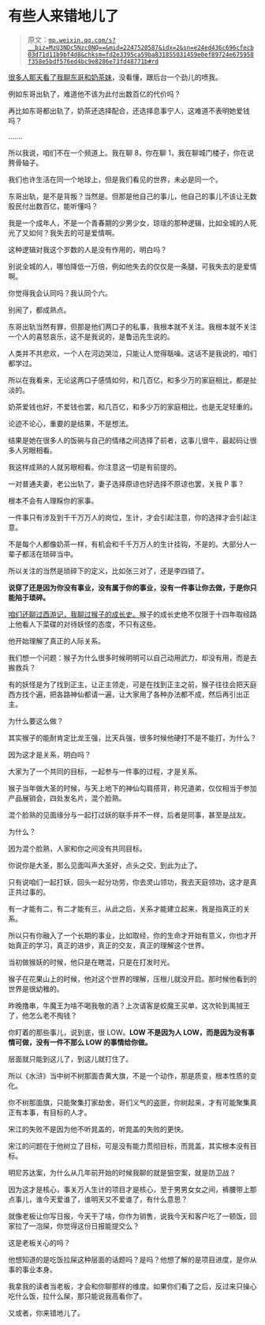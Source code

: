 # 有些人来错地儿了

> 原文：[`mp.weixin.qq.com/s?__biz=MzU3NDc5Nzc0NQ==&mid=2247520587&idx=2&sn=e24ed436c696cfecb03d71d11b9bf4d8&chksm=fd2e3395ca59ba831855031459e0ef89724e675958f358e5bdf576ed4bc9e8286e73fd48771b#rd`](http://mp.weixin.qq.com/s?__biz=MzU3NDc5Nzc0NQ==&mid=2247520587&idx=2&sn=e24ed436c696cfecb03d71d11b9bf4d8&chksm=fd2e3395ca59ba831855031459e0ef89724e675958f358e5bdf576ed4bc9e8286e73fd48771b#rd)

[很多人那天看了我聊东哥和奶茶妹](http://mp.weixin.qq.com/s?__biz=MzU3NDc5Nzc0NQ==&mid=2247520529&idx=1&sn=626f445fa1548e5158c2fc8f9a0c919b&chksm=fd2e33cfca59bad902c54624ea7bb493a5ad792d24b52b7f5387e37625b4808c28fcfab1fe80&scene=21#wechat_redirect)，没看懂，跟后台一个劲儿的喷我。 

例如东哥出轨了，难道他不该为此付出数百亿的代价吗？ 

再比如东哥都出轨了，奶茶还选择配合，还选择息事宁人，这难道不表明她爱钱吗？

....... 

所以我说，咱们不在一个频道上。我在聊 8，你在聊 1，我在聊城门楼子，你在说胯骨轴子。

我们也许生活在同一个地球上，但是我们看见的世界，未必是同一个。 

东哥出轨，是不是背叛？当然是。但那是他自己的事儿，他自己的事儿不该让无数股民付出数百亿，能听懂吗？ 

我是一个成年人，不是一个青春期的少男少女，琼瑶的那种逻辑，比如全城的人死光了又如何？我失去的可是爱情啊。 

这种逻辑对我这个岁数的人是没有作用的，明白吗？ 

别说全城的人，哪怕降低一万倍，例如他失去的仅仅是一条腿，可我失去的是爱情啊。 

你觉得我会认同吗？我认同个六。

别闹了，都成熟点。 

东哥出轨当然有罪，但那是他们两口子的私事，我根本就不关注。我根本就不关注一个人的喜怒哀乐，这不是我说的，是鲁迅先生说的。 

人类并不共悲欢，一个人在河边哭泣，只能让人觉得聒噪。这话不是我说的，咱们都学过。

所以在我看来，无论这两口子感情如何，和几百亿，和多少万的家庭相比，都是扯淡的。 

奶茶爱钱也好，不爱钱也罢，和几百亿，和多少万的家庭相比，也是无足轻重的。 

论迹不论心，重要的是结果，不是想法。

结果是她在很多人的饭碗与自己的情绪之间选择了前者，这事儿很牛，最起码让很多人另眼相看。 

我这样成熟的人就另眼相看。你注意这一切是有前提的。 

一对普通夫妻，老公出轨了，妻子选择原谅也好选择不原谅也罢，关我 P 事？

根本不会有人理睬你的家事。 

一件事只有涉及到千千万万人的岗位，生计，才会引起注意，你的选择才会引起注意。 

不是每个人都像奶茶一样，有机会和千千万万人的生计挂钩，不是的。大部分人一辈子都活在琐碎当中。 

所以关注的当然是琐碎下的定义，比如张三对了，还是李四错了。 

**说穿了还是因为你没有事业，没有属于你的事业，没有一件事让你去做，于是你只能陷于琐碎。** 

[咱们还聊过西游记，我聊过猴子的成长史。](http://mp.weixin.qq.com/s?__biz=MzU0MjYwNDU2Mw==&mid=2247508085&idx=1&sn=e523e08b47d2bc4861aa42d8f2931595&chksm=fb1acc09cc6d451fec79ef97a37fd43eed92575eb77efd7e9448b6556341f8215ee43df68472&scene=21#wechat_redirect)猴子的成长史绝不仅限于十四年取经路上他看人下菜碟的对待妖怪的态度，不只有这些。

他开始理解了真正的人际关系。 

我们想一个问题：猴子为什么很多时候明明可以自己动用武力，却没有用，而是去搬救兵？ 

有的妖怪是为了找到正主，让正主领走，可是在找到正主之前，猴子往往会把天庭西方找个遍，把各路神仙都请一遍，让大家用了各种办法都不成，然后再引出正主。 

为什么要这么做？

其实猴子的能耐肯定比龙王强，比天兵强，很多时候他硬打不是不能打，为什么？ 

因为这才是关系，明白吗？ 

大家为了一个共同的目标，一起参与一件事的过程，才是关系。

猴子当年做大圣的时候，与天上地下的神仙勾肩搭背，称兄道弟，仅仅相当于参加产品展销会，四处发名片，混个脸熟。 

混个脸熟的见面缘分与一起打过妖的联手并不一样，后者是同事，甚至是战友。

为什么？ 

因为混个脸熟，人家和你之间没有共同目标。

你说你是大圣，那么见面叫声大圣好，点头之交，到此为止了。

只有说咱们一起打妖，回头一起分功劳，你去灵山领功，我去天庭领功，这才是真正共过事的。 

有一才能有二，有二才能有三，从此之后，关系才能建立起来，我是指真正的关系。 

所以只有你融入了一个长期的事业，比如取经，你的生命才开始有意义，你也才开始真正的学习，真正的进步，真正的交友，真正的理解这个世界。

当初做猴妖的时候，他只是在瞎混，只是在打发时光。 

猴子在花果山上的时候，他对这个世界的理解，压根儿就没开启。那时候他看到的世界是很幼稚的。 

昨晚撸串，牛魔王为啥不喝我敬的酒？上次请客是蛟魔王买单，这次轮到禺狨王了，他怎么老不掏钱？

你盯着的那些事儿，说到底，很 LOW。**LOW 不是因为人 LOW，而是因为没有事情可做，没有一件不那么 LOW 的事情给你做。**

层面就只能到这儿了，到这儿就打住了。

所以《水浒》当中树不树那面杏黄大旗，不是一个动作，那是质变，根本性质的变化。

你不树那面旗，只能聚集打家劫舍，哥们义气的盗匪，你树起来，才有可能聚集真正有本事，有目标的人才。 

宋江的失败不是因为他不听晁盖的，听晁盖的失败的更快。 

宋江的问题在于他树立了目标，可是没有能力贯彻目标，而晁盖，其实根本没有目标。

明尼苏达案，为什么从几年前开始的时候我聊的就是狙空案，就是防卫战？

因为这才是核心，事关万人生计的项目才是核心，至于男男女女之间，裤腰带上那点事儿，谁今天爱谁了，谁明天又不爱谁了，有什么意思？

就像老板让你写日报，今天干了啥，你作为销售，说我今天和客户吃了一顿饭，回家拉了一泡屎，你觉得这份日报能提交么？ 

这是老板关心的吗？

他想知道的是吃饭拉屎这种层面的话题吗？是吗？他想了解的是项目进度，是你从事的事业本身。 

我拿我的读者当老板，才会和你聊那样的维度。如果你们看了之后，反过来只操心吃什么饭，拉什么屎，那只能说我高看你了。 

又或者，你来错地儿了。